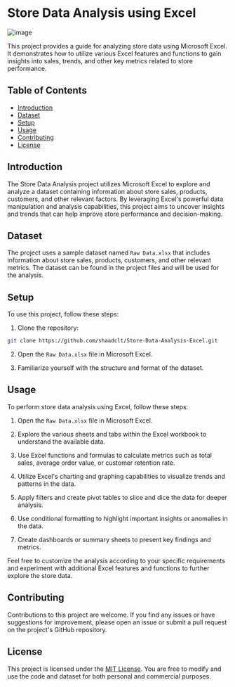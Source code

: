 # Store Data Analysis using Excel

![image](https://user-images.githubusercontent.com/98437584/236606078-0a32b9cc-61a3-4469-8365-c896aa8188f9.png)

This project provides a guide for analyzing store data using Microsoft Excel. It demonstrates how to utilize various Excel features and functions to gain insights into sales, trends, and other key metrics related to store performance.

## Table of Contents

- [Introduction](#introduction)
- [Dataset](#dataset)
- [Setup](#setup)
- [Usage](#usage)
- [Contributing](#contributing)
- [License](#license)

## Introduction

The Store Data Analysis project utilizes Microsoft Excel to explore and analyze a dataset containing information about store sales, products, customers, and other relevant factors. By leveraging Excel's powerful data manipulation and analysis capabilities, this project aims to uncover insights and trends that can help improve store performance and decision-making.

## Dataset

The project uses a sample dataset named `Raw Data.xlsx` that includes information about store sales, products, customers, and other relevant metrics. The dataset can be found in the project files and will be used for the analysis.

## Setup

To use this project, follow these steps:

1. Clone the repository:

```bash
git clone https://github.com/shaadclt/Store-Data-Analysis-Excel.git
```

2. Open the `Raw Data.xlsx` file in Microsoft Excel.

3. Familiarize yourself with the structure and format of the dataset.

## Usage

To perform store data analysis using Excel, follow these steps:

1. Open the `Raw Data.xlsx` file in Microsoft Excel.

2. Explore the various sheets and tabs within the Excel workbook to understand the available data.

3. Use Excel functions and formulas to calculate metrics such as total sales, average order value, or customer retention rate.

4. Utilize Excel's charting and graphing capabilities to visualize trends and patterns in the data.

5. Apply filters and create pivot tables to slice and dice the data for deeper analysis.

6. Use conditional formatting to highlight important insights or anomalies in the data.

7. Create dashboards or summary sheets to present key findings and metrics.

Feel free to customize the analysis according to your specific requirements and experiment with additional Excel features and functions to further explore the store data.

## Contributing

Contributions to this project are welcome. If you find any issues or have suggestions for improvement, please open an issue or submit a pull request on the project's GitHub repository.

## License

This project is licensed under the [MIT License](LICENSE). You are free to modify and use the code and dataset for both personal and commercial purposes.

